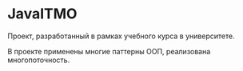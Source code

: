 # JavaITMO
Проект, разработанный в рамках учебного курса в университете.

В проекте применены многие паттерны ООП, реализована многопоточность.
